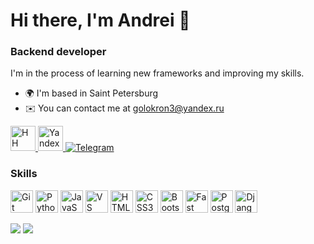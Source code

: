 <div id="header" align="left">
  <h1> Hi there, I'm Andrei 👋</h1>
  <h3> Backend developer</h3>
I'm in the process of learning new frameworks and improving my skills.

* 🌍  I'm based in Saint Petersburg
* ✉️  You can contact me at [golokron3@yandex.ru](mailto:golokron3@yandex.ru)
</div>
<div id="socials" align="left">
  <a href ="https://spb.hh.ru/resume/d9145bb0ff0c6b50b20039ed1f6c3876303341" title="Посмотреть резюме">
    <img src="https://tech.hh.ru/api/logos/min-hh-red.png" alt="HH" width="40" height="40"/>
  </a>
    <a href="mailto:golokron3@yandex.ru" title="Написать письмо">
  <img src="https://upload.wikimedia.org/wikipedia/commons/5/55/Yandex_Mail_icon.svg" alt="Yandex" width="40" height="40"/>
  </a>
    <a href ="https://t.me/Azarov_and" title="Написать в Telegram">
    <img src="https://img.shields.io/badge/Telegram-2CA5E0?style=for-the-badge&logo=telegram&logoColor=white" alt="Telegram"/>
  </a>
  
### Skills

<p align="left">
<a href="https://git-scm.com/" target="_blank" rel="noreferrer"><img src="https://raw.githubusercontent.com/danielcranney/readme-generator/main/public/icons/skills/git-colored.svg" width="36" height="36" alt="Git" title="Git"/></a>
  <a href="https://www.python.org/" target="_blank" rel="noreferrer"><img src="https://raw.githubusercontent.com/danielcranney/readme-generator/main/public/icons/skills/python-colored.svg" width="36" height="36" alt="Python" title="Python"/></a>
  <a href="https://developer.mozilla.org/en-US/docs/Web/JavaScript" target="_blank" rel="noreferrer"><img src="https://raw.githubusercontent.com/danielcranney/readme-generator/main/public/icons/skills/javascript-colored.svg" width="36" height="36" alt="JavaScript" title="JavaScript"/></a>
  <a href="https://code.visualstudio.com/" target="_blank" rel="noreferrer"><img src="https://raw.githubusercontent.com/danielcranney/readme-generator/main/public/icons/skills/visualstudiocode.svg" width="36" height="36" alt="VS Code" title="VS Code"/></a>
  <a href="https://developer.mozilla.org/en-US/docs/Glossary/HTML5" target="_blank" rel="noreferrer"><img src="https://raw.githubusercontent.com/danielcranney/readme-generator/main/public/icons/skills/html5-colored.svg" width="36" height="36" alt="HTML5" title="HTML5"/></a>
  <a href="https://www.w3.org/TR/CSS/#css" target="_blank" rel="noreferrer"><img src="https://raw.githubusercontent.com/danielcranney/readme-generator/main/public/icons/skills/css3-colored.svg" width="36" height="36" alt="CSS3" title="CSS3"/></a>
  <a href="https://getbootstrap.com/" target="_blank" rel="noreferrer"><img src="https://raw.githubusercontent.com/danielcranney/readme-generator/main/public/icons/skills/bootstrap-colored.svg" width="36" height="36" alt="Bootstrap" title="Bootstrap"/></a>
  <a href="https://fastapi.tiangolo.com/" target="_blank" rel="noreferrer"><img src="https://raw.githubusercontent.com/danielcranney/readme-generator/main/public/icons/skills/fastapi-colored.svg" width="36" height="36" alt="Fast API" title="Fast API"/></a>
  <a href="https://www.postgresql.org/" target="_blank" rel="noreferrer"><img src="https://raw.githubusercontent.com/danielcranney/readme-generator/main/public/icons/skills/postgresql-colored.svg" width="36" height="36" alt="PostgreSQL" title="PostgreSQL"/></a>
  <a href="https://www.djangoproject.com/" target="_blank" rel="noreferrer"><img src="https://raw.githubusercontent.com/danielcranney/readme-generator/main/public/icons/skills/django-colored.svg" width="36" height="36" alt="Django" title="Django"/></a>
</p>

[![](https://github-readme-stats.vercel.app/api/top-langs/?username=kiraogi&layout=compact&theme=radical)](https://github.com/kiraogi/github-readme-stats)
[![](https://github-readme-activity-graph.vercel.app/graph?username=Kiraogi&theme=redical)](https://github.com/kiraogi/github-readme-activity-graph)


<!--
**Kiraogi/Kiraogi** is a ✨ _special_ ✨ repository because its `README.md` (this file) appears on your GitHub profile.

Here are some ideas to get you started:

- 🔭 I’m currently working on ...
- 🌱 I’m currently learning ...
- 👯 I’m looking to collaborate on ...
- 🤔 I’m looking for help with ...
- 💬 Ask me about ...
- 📫 How to reach me: ...
- 😄 Pronouns: ...
- ⚡ Fun fact: ...
-->
